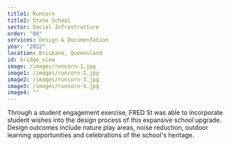 ```yaml
---
title1: Runcorn
title2: State School
sector: Social Infrastructure
order: "08"
services: Design & Documentation
year: "2022"
location: Brisbane, Queensland
id: bridge_view
image: /images/runcorn-1.jpg
image1: /images/runcorn-2.jpg
image2: /images/runcorn-3.jpg
image3: /images/runcorn-5.jpg
image4: ""
---
```

Through a student engagement exercise, FRED St was able to
incorporate student wishes into the design process of this expansive school
upgrade. Design outcomes include nature play areas, noise reduction, outdoor
learning opportunities and celebrations of the school's heritage.